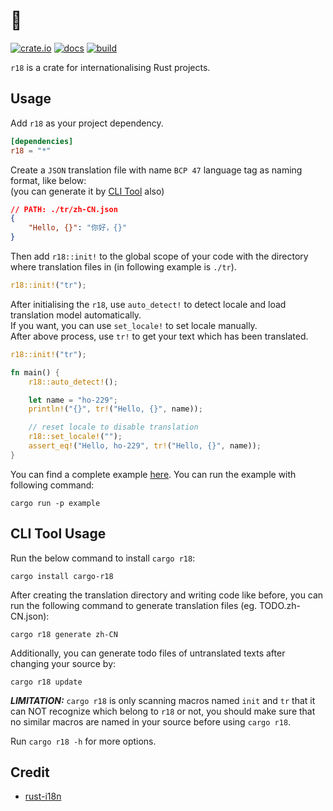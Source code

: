 # 🔞

[![crate.io](https://img.shields.io/crates/v/r18.svg)](https://crates.io/crates/r18)
[![docs](https://docs.rs/r18/badge.svg)](https://docs.rs/r18)
[![build](https://github.com/Limit-IM/r18/actions/workflows/rust.yml/badge.svg)](https://github.com/Limit-IM/r18/actions/workflows/rust.yml)

`r18` is a crate for internationalising Rust projects.

## Usage

Add `r18` as your project dependency.

```toml
[dependencies]
r18 = "*"
```

Create a `JSON` translation file with name `BCP 47` language tag as naming format, like below:  
(you can generate it by [CLI Tool](#cli-tool-usage) also)

```json
// PATH: ./tr/zh-CN.json
{
    "Hello, {}": "你好，{}"
}
```

Then add `r18::init!` to the global scope of your code with the directory where translation files in (in following example is `./tr`).

```rust
r18::init!("tr");
```

After initialising the `r18`, use `auto_detect!` to detect locale and load translation model automatically.  
If you want, you can use `set_locale!` to set locale manually.  
After above process, use `tr!` to get your text which has been translated.

```rust
r18::init!("tr");

fn main() {
    r18::auto_detect!();

    let name = "ho-229";
    println!("{}", tr!("Hello, {}", name));

    // reset locale to disable translation
    r18::set_locale!("");
    assert_eq!("Hello, ho-229", tr!("Hello, {}", name));
}
```

You can find a complete example [here](./example/). You can run the example with following command:

```shell
cargo run -p example
```

## CLI Tool Usage

Run the below command to install `cargo r18`:

```shell
cargo install cargo-r18
```

After creating the translation directory and writing code like before, you can run the following command to generate translation files (eg. TODO.zh-CN.json):

```shell
cargo r18 generate zh-CN
```

Additionally, you can generate todo files of untranslated texts after changing your source by:

```shell
cargo r18 update
```

***LIMITATION:*** `cargo r18` is only scanning macros named `init` and `tr` that it can NOT recognize which belong to `r18` or not, you should make sure that no similar macros are named in your source before using `cargo r18`.

Run `cargo r18 -h` for more options.

## Credit

* [rust-i18n](https://github.com/longbridgeapp/rust-i18n)
